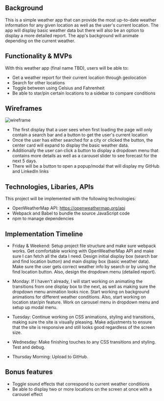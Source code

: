 ## Background
This is a simple weather app that can provide the most up-to-date weather 
information for any given location as well as the user's current location. The 
app will display basic weather data but there will also be an option to display 
a more detailed report. The app's background will animate depending on the 
current weather. 

## Functionality & MVPs
With this weather app (final name TBD), users will be able to: 
- Get a weather report for their current location through geolocation
- Search for other locations
- Toggle between using Celsius and Fahrenheit 
- Be able to star/pin certain locations to a sidebar to compare conditions

## Wireframes
![wireframe](https://user-images.githubusercontent.com/114632709/228934974-734df209-9573-4b2e-90ec-73c66479e434.png)
- The first display that a user sees when first loading the page will only 
contain a search bar and a button to get the user's current location
- Once the user has either searched for a city or clicked the button, the center
card will expand to display the basic weather data. 
- Additionally the user can click a button to display a dropdown menu that 
contains more details as well as a carousel slider to see forecast for the 
next 5 days. 
- There will be a button to open a popup/modal that will display my GitHub and
LinkedIn links

## Technologies, Libaries, APIs
This project will be implemented with the following technologies: 
- OpenWeatherMap API: https://openweathermap.org/api
- Webpack and Babel to bundle the source JavaScript code
- npm to manage dependencies

## Implementation Timeline
- Friday & Weekend: Setup project file structure and make sure webpack works. 
Get comfortable working with OpenWeatherMap API and make sure I can fetch all 
the data I need. Design initial display box (search bar and find location button)
and main display box (basic weather data). Make sure the user gets correct 
weather info by search or by using the find location button.
Also, design the dropdown menu (detailed report). 

- Monday: If I haven't already, I will start working on animating the transitions from 
one display box to the next, as well as making sure the dropdown menu animation 
looks nice. Start working on background animations for different weather 
conditions. Also, start working on location star/pin feature. Work on carousel 
menu in dropdown menu and setup up modal menu.

- Tuesday: Continue working on CSS animations, styling and transitions, making 
sure the site is visually pleasing. Make adjustments to ensure that the site is
responsive and still looks good regardless of the screen size. 

- Wednesday: Make finishing touches to any CSS transitions and styling. Test
and debug.

- Thursday Morning: Upload to GitHub. 

## Bonus features 
- Toggle sound effects that correspond to current weather conditions
- Be able to display two or more locations on the screen at once with a carousel effect
